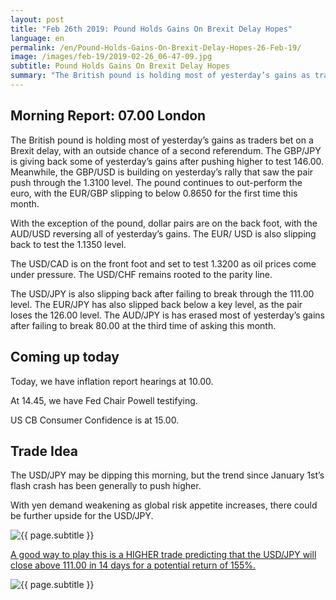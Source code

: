 ```yaml
---
layout: post
title: "Feb 26th 2019: Pound Holds Gains On Brexit Delay Hopes"
language: en
permalink: /en/Pound-Holds-Gains-On-Brexit-Delay-Hopes-26-Feb-19/
image: /images/feb-19/2019-02-26_06-47-09.jpg
subtitle: Pound Holds Gains On Brexit Delay Hopes
summary: "The British pound is holding most of yesterday’s gains as traders bet on a Brexit delay, with an outside chance of a second referendum. The GBP/JPY is giving back some of yesterday’s gains after pushing higher to test 146.00. Meanwhile, the GBP/USD is building on yesterday’s rally that saw the pair push through the 1.3100 level"
---
```

## Morning Report: 07.00 London

The British pound is holding most of yesterday’s gains as traders bet on a Brexit delay, with an outside chance of a second referendum. The GBP/JPY is giving back some of yesterday’s gains after pushing higher to test 146.00. Meanwhile, the GBP/USD is building on yesterday’s rally that saw the pair push through the 1.3100 level. The pound continues to out-perform the euro, with the EUR/GBP slipping to below 0.8650 for the first time this month. 

With the exception of the pound, dollar pairs are on the back foot, with the AUD/USD reversing all of yesterday’s gains. The EUR/ USD is also slipping back to test the 1.1350 level. 

The USD/CAD is on the front foot and set to test 1.3200 as oil prices come under pressure. The USD/CHF remains rooted to the parity line. 

The USD/JPY is also slipping back after failing to break through the 111.00 level. The EUR/JPY has also slipped back below a key level, as the pair loses the 126.00 level. The AUD/JPY is has erased most of yesterday’s gains after failing to break 80.00 at the third time of asking this month. 

## Coming up today

Today, we have inflation report hearings at 10.00.

At 14.45, we have Fed Chair Powell testifying. 

US CB Consumer Confidence is at 15.00. 

## Trade Idea

The USD/JPY may be dipping this morning, but the trend since January 1st’s flash crash has been generally to push higher.

With yen demand weakening as global risk appetite increases, there could be further upside for the USD/JPY.

<img class="post-image" src="{{ site.url }}/images/feb-19/2019-02-26_06-47-09.jpg" alt="{{ page.subtitle }}" title="{{ page.subtitle }}">

<a href="%LINK%%?currency=GBP&market=forex&underlying=frxUSDJPY&formname=higherlower&duration_amount=14&duration_units=d&amount=10&amount_type=stake&expiry_type=duration&barrier=111.00" target="_blank" rel="noopener noreferrer nofollow">A good way to play this is a HIGHER trade predicting that the USD/JPY will close above 111.00 in 14 days for a potential return of 155%.</a>

<img class="post-image" src="{{ site.url }}/images/feb-19/2019-02-26_06-47-51.jpg" alt="{{ page.subtitle }}" title="{{ page.subtitle }}">